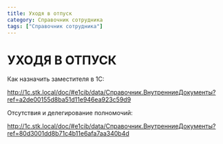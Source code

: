 ```yaml
---
title: Уходя в отпуск
category: Справочник сотрудника
tags: ["Справочник сотрудника"]
---
```

# УХОДЯ В ОТПУСК
Как назначить заместителя в 1С:

http://1c.stk.local/doc/#e1cib/data/Справочник.ВнутренниеДокументы?ref=a2de00155d8ba51d11e946ea923c59d9

 

Отсутствия и делегирование полномочий:

http://1c.stk.local/doc/#e1cib/data/Справочник.ВнутренниеДокументы?ref=80d3001dd8b71c4b11e6afa7aa340b4d

 